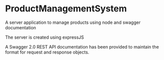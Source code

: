 # ProductManagementSystem

A server application to manage products using node and swagger documentation

The server is created using expressJS

A Swagger 2.0 REST API documentation has been provided to maintain the format for request and response objects. 